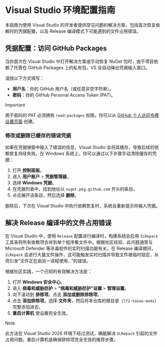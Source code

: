 # Visual Studio 环境配置指南

本指南为使用 Visual Studio 的开发者提供常见问题的解决方案，包括首次恢复依赖时的凭据配置，以及 Release 编译模式下可能遇到的文件占用错误。

## 凭据配置：访问 GitHub Packages

当你首次在 Visual Studio 中打开解决方案或手动恢复 NuGet 包时，由于项目依赖了托管在 GitHub Packages 上的私有包，VS 会自动弹出凭据输入窗口。

请按以下方式填写：

- **用户名**：你的 GitHub 用户名（或任意非空字符串）。
- **密码**：你的 GitHub Personal Access Token (PAT)。

> [!IMPORTANT]
> 用于密码的 PAT 必须拥有 `read:packages` 权限。你可以从 [GitHub 个人访问令牌设置页面](https://github.com/settings/tokens) 创建。

### 修改或删除已缓存的错误凭据

如果在凭据弹窗中输入了错误的信息，Visual Studio 会将其缓存，导致后续的依赖恢复持续失败。在 Windows 系统上，你可以通过以下步骤手动清除缓存的凭据：

1. 打开 **控制面板**。
2. 进入 **用户账户** > **凭据管理器**。
3. 选择 **Windows 凭据**。
4. 在凭据列表中，找到地址以 `nuget.pkg.github.com` 开头的条目。
5. 点击展开该条目，然后选择 **删除**。

删除后，下次在 Visual Studio 中执行依赖恢复时，系统会重新提示你输入凭据。

## 解决 Release 编译中的文件占用错误

在 Visual Studio 中，使用 `Release` 配置进行编译时，构建系统会启用 `ILRepack` 工具来将所有依赖项合并到单个程序集文件中。根据社区经验，此问题通常与 Microsoft Defender 等杀毒软件的实时扫描功能有关。在 Release 编译期间，`ILRepack` 会进行大量文件操作，这可能触发实时扫描并导致文件被临时锁定，从而引发“文件正在由另一进程使用...”的错误。

根据社区实践，一个已知的有效解决方法是：

1. 打开 **Windows 安全中心**。
2. 进入 **病毒和威胁防护** > **“病毒和威胁防护”设置** > **管理设置**。
3. 向下滚动到 **排除项**，点击 **添加或删除排除项**。
4. 点击 **添加排除项**，选择 **文件夹**，然后将本仓库的根目录（`lf2-taiwu-mods`）完整添加进去。
5. **重启计算机** 使设置完全生效。

> [!NOTE]
> 此方法在 Visual Studio 2026 环境下经过测试，确能解决 `ILRepack` 引起的文件占用问题。重启计算机是确保排除项完全生效的推荐步骤。
